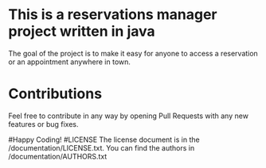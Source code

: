 # This is a reservations manager project written in java
The goal of the project is to make it easy for anyone to access a reservation or an appointment anywhere in town.

# Contributions
Feel free to contribute in any way by opening Pull Requests with any new features or bug fixes.

#Happy Coding!
#LICENSE
The license document is in the /documentation/LICENSE.txt.
You can find the authors in /documentation/AUTHORS.txt




